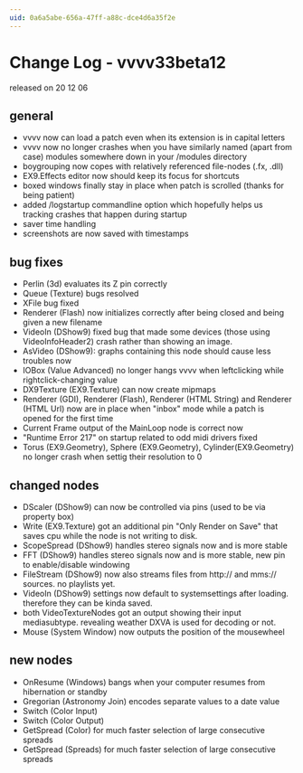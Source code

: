 ```yaml
---
uid: 0a6a5abe-656a-47ff-a88c-dce4d6a35f2e
---
```


# Change Log - vvvv33beta12
released on 20 12 06  

## general
* vvvv now can load a patch even when its extension is in capital letters  
* vvvv now no longer crashes when you have similarly named (apart from case) modules somewhere down in your /modules directory  
* boygrouping now copes with relatively referenced file-nodes (.fx, .dll)  
* EX9.Effects editor now should keep its focus for shortcuts  
* boxed windows finally stay in place when patch is scrolled (thanks for being patient)  
* added /logstartup commandline option which hopefully helps us tracking crashes that happen during startup  
* saver time handling  
* screenshots are now saved with timestamps  

## bug fixes
* Perlin (3d) evaluates its Z pin correctly  
* Queue (Texture) bugs resolved  
* XFile bug fixed  
* Renderer (Flash) now initializes correctly after being closed and being given a new filename  
* VideoIn (DShow9) fixed bug that made some devices (those using VideoInfoHeader2) crash rather than showing an image.  
* AsVideo (DShow9): graphs containing this node should cause less troubles now  
* IOBox (Value Advanced) no longer hangs vvvv when leftclicking while rightclick-changing value  
* DX9Texture (EX9.Texture) can now create mipmaps  
* Renderer (GDI), Renderer (Flash), Renderer (HTML String) and Renderer (HTML Url) now are in place when "inbox" mode while a patch is opened for the first time  
* Current Frame output of the MainLoop node is correct now  
* "Runtime Error 217" on startup related to odd midi drivers fixed  
* Torus (EX9.Geometry), Sphere (EX9.Geometry), Cylinder(EX9.Geometry) no longer crash when settig their resolution to 0  

## changed nodes
* DScaler (DShow9) can now be controlled via pins (used to be via property box)  
* Write (EX9.Texture) got an additional pin "Only Render on Save" that saves cpu while the node is not writing to disk.   
* ScopeSpread (DShow9) handles stereo signals now and is more stable  
* FFT (DShow9) handles stereo signals now and is more stable, new pin to enable/disable windowing  
* FileStream (DShow9) now also streams files from http:// and mms:// sources. no playlists yet.  
* VideoIn (DShow9) settings now default to systemsettings after loading. therefore they can be kinda saved.  
* both VideoTextureNodes got an output showing their input mediasubtype. revealing weather DXVA is used for decoding or not.  
* Mouse (System Window) now outputs the position of the mousewheel  

## new nodes
* OnResume (Windows) bangs when your computer resumes from hibernation or standby  
* Gregorian (Astronomy Join) encodes separate values to a date value  
* Switch (Color Input)  
* Switch (Color Output)  
* GetSpread (Color) for much faster selection of large consecutive spreads  
* GetSpread (Spreads) for much faster selection of large consecutive spreads  